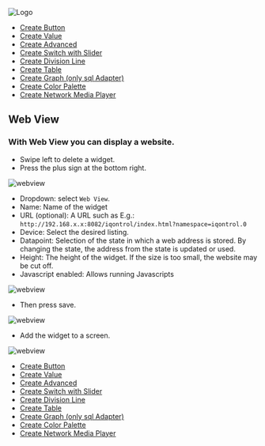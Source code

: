 ![Logo](../../admin/hiob.png)

-   [Create Button](button.md)
-   [Create Value](value.md)
-   [Create Advanced](advanced.md)
-   [Create Switch with Slider](switch_w_slider.md)
-   [Create Division Line](division.md)
-   [Create Table](table.md)
-   [Create Graph (only sql Adapter)](graph.md)
-   [Create Color Palette](color.md)
-   [Create Network Media Player](media_player.md)

## Web View

### With Web View you can display a website.

- Swipe left to delete a widget.
- Press the plus sign at the bottom right.

![webview](img/../../de/img/app_create_division_done.png)

- Dropdown: select `Web View`.
- Name: Name of the widget
- URL (optional): A URL such as E.g.: `http://192.168.x.x:8082/iqontrol/index.html?namespace=iqontrol.0`
- Device: Select the desired listing.
- Datapoint: Selection of the state in which a web address is stored. By changing the state, the address from the state is updated or used.
- Height: The height of the widget. If the size is too small, the website may be cut off.
- Javascript enabled: Allows running Javascripts

![webview](img/../../de/img/app_create_web.png)

- Then press save.

![webview](img/../../de/img/app_create_web_done.png)

- Add the widget to a screen.

![webview](img/../../de/img/app_create_web_screen.png)

-   [Create Button](button.md)
-   [Create Value](value.md)
-   [Create Advanced](advanced.md)
-   [Create Switch with Slider](switch_w_slider.md)
-   [Create Division Line](division.md)
-   [Create Table](table.md)
-   [Create Graph (only sql Adapter)](graph.md)
-   [Create Color Palette](color.md)
-   [Create Network Media Player](media_player.md)